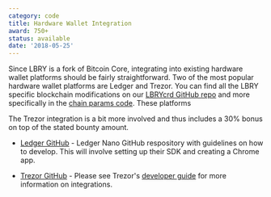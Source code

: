 ```yaml
---
category: code
title: Hardware Wallet Integration
award: 750+
status: available
date: '2018-05-25'
---
```


Since LBRY is a fork of Bitcoin Core, integrating into existing hardware wallet platforms should be fairly straightforward. Two of the most popular hardware wallet platforms are Ledger and Trezor. You can find all the LBRY specific blockchain modifications on our [LBRYcrd GitHub repo](https://github.com/lbryio/lbrycrd) and more specifically in the [chain params code](https://github.com/lbryio/lbrycrd/blob/master/src/chainparams.cpp).  These platforms 

The Trezor integration is a bit more involved and thus includes a 30% bonus on top of the stated bounty amount. 

- [Ledger GitHub](https://github.com/LedgerHQ/ledger-nano-s) - Ledger Nano GitHub respository with guidelines on how to develop. This will involve setting up their SDK and creating a Chrome app. 

- [Trezor GitHub](https://github.com/trezor) - Please see Trezor's [developer guide](https://doc.satoshilabs.com/trezor-tech/) for more information on integrations. 
